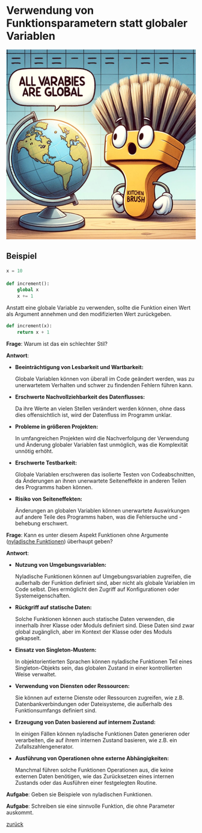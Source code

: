 # Verwendung von Funktionsparametern statt globaler Variablen

![Globale Variable](../clean_code/pictures/GlobalVariables.jpg)

## Beispiel

```python
x = 10

def increment():
    global x
    x += 1
```

Anstatt eine globale Variable zu verwenden, sollte die Funktion einen Wert als Argument annehmen und den modifizierten
Wert zurückgeben.

```python
def increment(x):
    return x + 1
```

**Frage**: Warum ist das ein schlechter Stil?

**Antwort**:

- **Beeinträchtigung von Lesbarkeit und Wartbarkeit:**
    
    Globale Variablen können von überall im Code geändert werden, was zu unerwartetem Verhalten und schwer zu findenden Fehlern führen kann.

- **Erschwerte Nachvollziehbarkeit des Datenflusses:** 

    Da ihre Werte an vielen Stellen verändert werden können, ohne dass dies offensichtlich ist, wird der Datenfluss im Programm unklar.

- **Probleme in größeren Projekten:** 

    In umfangreichen Projekten wird die Nachverfolgung der Verwendung und Änderung globaler Variablen fast unmöglich, was die Komplexität unnötig erhöht.

- **Erschwerte Testbarkeit:** 

    Globale Variablen erschweren das isolierte Testen von Codeabschnitten, da Änderungen an ihnen unerwartete Seiteneffekte in anderen Teilen des Programms haben können.

- **Risiko von Seiteneffekten:** 

    Änderungen an globalen Variablen können unerwartete Auswirkungen auf andere Teile des Programms haben, was die Fehlersuche und -behebung erschwert.

**Frage**: Kann es unter diesem Aspekt Funktionen ohne Argumente ([nyladische Funktionen](../Funktionsparameter)) überhaupt geben?

**Antwort**:

- **Nutzung von Umgebungsvariablen:**

    Nyladische Funktionen können auf Umgebungsvariablen zugreifen, die außerhalb der Funktion definiert sind, aber nicht als globale Variablen im Code selbst. Dies ermöglicht den Zugriff auf Konfigurationen oder Systemeigenschaften.

- **Rückgriff auf statische Daten:** 

    Solche Funktionen können auch statische Daten verwenden, die innerhalb ihrer Klasse oder Moduls definiert sind. Diese Daten sind zwar global zugänglich, aber im Kontext der Klasse oder des Moduls gekapselt.

- **Einsatz von Singleton-Mustern:** 

    In objektorientierten Sprachen können nyladische Funktionen Teil eines Singleton-Objekts sein, das globalen Zustand in einer kontrollierten Weise verwaltet.

- **Verwendung von Diensten oder Ressourcen:** 

    Sie können auf externe Dienste oder Ressourcen zugreifen, wie z.B. Datenbankverbindungen oder Dateisysteme, die außerhalb des Funktionsumfangs definiert sind.

- **Erzeugung von Daten basierend auf internem Zustand:** 

    In einigen Fällen können nyladische Funktionen Daten generieren oder verarbeiten, die auf ihrem internen Zustand basieren, wie z.B. ein Zufallszahlengenerator.

- **Ausführung von Operationen ohne externe Abhängigkeiten:** 

    Manchmal führen solche Funktionen Operationen aus, die keine externen Daten benötigen, wie das Zurücksetzen eines internen Zustands oder das Ausführen einer festgelegten Routine.

**Aufgabe**: Geben sie Beispiele von nyladischen Funktionen.

**Aufgabe**: Schreiben sie eine sinnvolle Funktion, die ohne Parameter auskommt.

[zurück](../TheGoodPractices)
